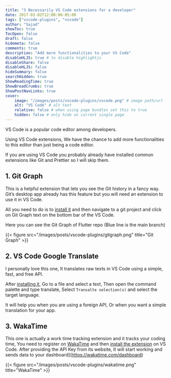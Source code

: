 ```yaml
---
title: "3 Necessarily VS Code extensions for a developer"
date: 2017-03-02T12:00:00-05:00
tags: ["vscode-plugins", "vscode"]
author: "Sajad"
showToc: true
TocOpen: false
draft: false
hidemeta: false
comments: true
description: "Add more functionalities to your VS Code"
disableHLJS: true # to disable highlightjs
disableShare: false
disableHLJS: false
hideSummary: false
searchHidden: true
ShowReadingTime: true
ShowBreadCrumbs: true
ShowPostNavLinks: true
cover:
    image: "/images/posts/vscode-plugins/vscode.png" # image path/url
    alt: "VS Code" # alt text
    relative: false # when using page bundles set this to true
    hidden: false # only hide on current single page
---
```


VS Code is a popular code editor among developers.

Using VS Code extensions, We have the chance to add more functionalities to this editor than just being a code editor.

If you are using VS Code you probably already have installed common extensions like Git and Prettier so I will skip them.

## 1. Git Graph

This is a helpful extension that lets you see the Git history in a fancy way. Git’s desktop app already 
has this feature but you will need an extension to use it in VS Code.

All you need to do is to [install it](https://marketplace.visualstudio.com/items?itemName=mhutchie.git-graph) and then navigate to a git project and click on Git Graph text on the bottom bar of the VS Code.


Here you can see the Git Graph of Flutter repo (Blue line is the main branch)

{{< figure src="/images/posts/vscode-plugins/gitgraph.png" title="Git Graph" >}}

## 2. VS Code Google Translate
I personally love this one, It translates raw texts in VS Code using a simple, fast, and free API.


After [installing it](https://marketplace.visualstudio.com/items?itemName=funkyremi.vscode-google-translate), Go to a file and select a text, Then open the command palette and type translate, 
Select `Transalte selection(s)` and select the target language.

It will help you when you are using a foreign API, Or when you want a simple translation for your app.

## 3. WakaTime

This one is actually a work time tracking extension and it tracks your coding time, 
You need to register on [WakaTime](https://wakatime.com/) and then [install the extension](https://wakatime.com/vs-code) on VS Code.
After providing the API Key from its website, It will start working and sends data to your dashboard](https://wakatime.com/dashboard)


{{< figure src="/images/posts/vscode-plugins/wakatime.png" title="WakaTime" >}}
